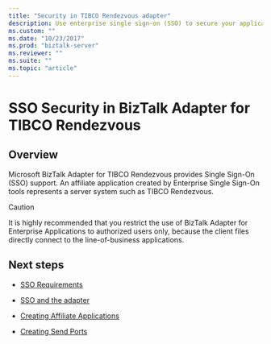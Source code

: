 ```yaml
---
title: "Security in TIBCO Rendezvous adapter"
description: Use enterprise single sign-on (SSO) to secure your applications that use the TIBCO Rendezvous adapter in BizTalk
ms.custom: ""
ms.date: "10/23/2017"
ms.prod: "biztalk-server"
ms.reviewer: ""
ms.suite: ""
ms.topic: "article"
---
```

# SSO Security in BizTalk Adapter for TIBCO Rendezvous

## Overview
Microsoft BizTalk Adapter for TIBCO Rendezvous provides Single Sign-On (SSO) support. An affiliate application created by Enterprise Single Sign-On tools represents a server system such as TIBCO Rendezvous. 
  
> [!CAUTION]
>  It is highly recommended that you restrict the use of BizTalk Adapter for Enterprise Applications to authorized users only, because the client files directly connect to the line-of-business applications.  
  
## Next steps
  
-   [SSO Requirements](../core/requirements-for-single-sign-on3.md)  
  
-   [SSO and the adapter](../core/single-sign-on-and-biztalk-adapter-for-tibco-rendezvous.md)  
  
-   [Creating Affiliate Applications](../core/creating-affiliate-applications1.md)  
  
-   [Creating Send Ports](../core/creating-send-ports2.md)